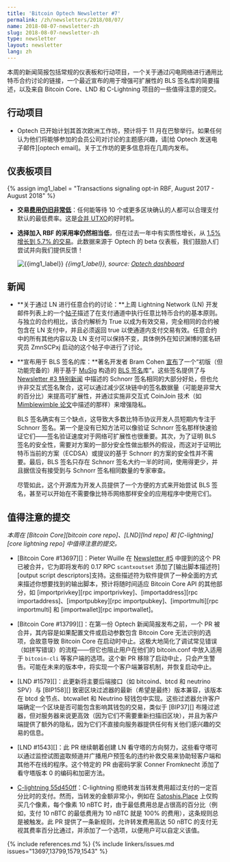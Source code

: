 ```yaml
---
title: 'Bitcoin Optech Newsletter #7'
permalink: /zh/newsletters/2018/08/07/
name: 2018-08-07-newsletter-zh
slug: 2018-08-07-newsletter-zh
type: newsletter
layout: newsletter
lang: zh
---
```

本周的新闻简报包括常规的仪表板和行动项目，一个关于通过闪电网络进行通用比特币合约讨论的链接，一个最近宣布的用于增强可扩展性的 BLS 签名库的简要描述，以及来自 Bitcoin Core、LND 和 C-Lightning 项目的一些值得注意的提交。

## 行动项目

- Optech 已开始计划其首次欧洲工作坊，预计将于 11 月在巴黎举行。如果任何认为他们将能够参加的会员公司对讨论的主题感兴趣，请[给 Optech 发送电子邮件][optech email]。关于工作坊的更多信息将在几周内发布。

## 仪表板项目
{% assign img1_label = "Transactions signaling opt-in RBF, August 2017 - August 2018" %}
- **<!--transaction-fees-remain-very-low-->交易[费用仍旧非常低][fee metrics]**：任何能等待 10 个或更多区块确认的人都可以合理支付默认的最低费率。这是[合并 UTXO][consolidate info]的好时机。

- **<!--ddoption-of-opt-in-rbf-remains-fairly-low-->选择加入 RBF 的采用率仍然相当低**，但在过去一年中有实质性增长，从 [1.5% 增长到 5.7% 的交易][rbf data]。此数据来源于 Optech 的 beta 仪表板，我们鼓励人们尝试并向我们提供反馈！

  ![{{img1_label}}](/img/posts/rbf.png)
  *{{img1_label}},
  source: [Optech dashboard][rbf data]*

## 新闻

- **<!--discussion-of-arbitrary-contracts-over-ln-->关于通过 LN 进行任意合约的讨论：**上周 Lightning Network (LN) 开发邮件列表上的一个[帖子][contract thread]描述了在支付通道中执行任意比特币合约的基本原则。与独立的合约相比，该合约解析为 True 以成为有效交易，完全相同的合约被包含在 LN 支付中，并且必须返回 true 以使通道内支付交易有效。任意合约中的所有其他内容以及 LN 支付可以保持不变，具体例外在知识渊博的匿名研究员 ZmnSCPxj 启动的这个帖子中进行了讨论。

- **<!--library-announced-for-bls-signatures-->宣布用于 BLS 签名的库：**著名开发者 Bram Cohen [宣布][bls announce]了一个“初版（但功能完备的）用于基于 [MuSig][] 构造的 [BLS 签名][BLS signatures]库”。这些签名提供了与 [Newsletter #3 特别新闻][#3 schnorr] 中描述的 Schnorr 签名相同的大部分好处，但也允许非交互式签名聚合，这可以通过减少区块链中的签名数据量（可能是非常大的百分比）来提高可扩展性，并通过实施非交互式 CoinJoin 技术（如 [Mimblewimble 论文][Mimblewimble
  paper]中描述的那样）来增强隐私。

  BLS 签名确实有三个缺点，这导致大多数比特币协议开发人员短期内专注于 Schnorr 签名。第一个是没有已知方法可以像验证 Schnorr 签名那样快速验证它们——签名验证速度对于网络可扩展性也很重要。其次，为了证明 BLS 签名的安全性，需要对方案的一部分安全性做出额外的假设，而这对于证明比特币当前的方案（ECDSA）或提议的基于 Schnorr 的方案的安全性并不需要。最后，BLS 签名只存在 Schnorr 签名大约一半的时间，使用得更少，并且据信没有接受到与 Schnorr 签名相同数量的专家审查。

  尽管如此，这个开源库为开发人员提供了一个方便的方式来开始尝试 BLS 签名，甚至可以开始在不需要像比特币网络那样安全的应用程序中使用它们。

## 值得注意的提交

*本周在 [Bitcoin Core][bitcoin core repo]、[LND][lnd repo] 和 [C-lightning][core lightning repo] 中值得注意的提交。*

- [Bitcoin Core #13697][]：Pieter Wuille 在 [Newsletter #5][] 中提到的这个 PR 已被合并，它为即将发布的 0.17 RPC `scantxoutset` 添加了[输出脚本描述符][output script descriptors]支持。这些描述符为软件提供了一种全面的方式来描述你想要找到的输出脚本，预计将随时间适应 Bitcoin Core API 的其他部分，如 [importprivkey][rpc importprivkey]、[importaddress][rpc importaddress]、[importpubkey][rpc importpubkey]、[importmulti][rpc importmulti] 和 [importwallet][rpc importwallet]。

- [Bitcoin Core #13799][]：在第一份 Optech 新闻简报发布之前，一个 PR 被合并，其内容是如果配置文件或启动参数包含 Bitcoin Core 无法识别的选项，会故意导致 Bitcoin Core 在启动时中止。这极大地简化了调试常见错误（如拼写错误）的流程——但它也阻止用户在他们的 bitcoin.conf 中放入适用于 `bitcoin-cli` 等客户端的选项。这个新 PR 移除了启动中止，只会产生警告。可能在未来的版本中，将实现一个客户端兼容机制，并恢复启动中止。

- [LND #1579][]：此更新将主要后端接口（如 bitcoind、btcd 和 neutrino SPV）与 [BIP158][] 致密区块过滤器的最新（希望是最终）版本兼容，该版本在 btcd 全节点、btcwallet 和 Neutrino 轻钱包中实现。这些过滤器允许客户端确定一个区块是否可能包含影响其钱包的交易，类似于 [BIP37][] 布隆过滤器，但对服务器来说更高效（因为它们不需要重新扫描旧区块），并且为客户端提供了额外的隐私，因为它们不直接向服务器提供任何有关他们感兴趣的交易的信息。

- [LND #1543][]：此 PR 继续朝着创建 LN 看守塔的方向努力，这些看守塔可以通过监控试图盗取频道并广播用户预签名的违约补救交易来协助轻客户端和其他不在线的程序。这个特定的 PR 由密码学家 Conner Fromknecht 添加了看守塔版本 0 的编码和加密方法。

- [C-lightning 55d450ff][]：C-lightning 拒绝转发当转发费用超过支付的一定百分比时的支付。然而，当转发的金额非常小，例如在 [Satoshis.Place][] 上仅购买几个像素，每个像素 10 nBTC 时，由于最低费用总是占很高的百分比（例如，支付 10 nBTC 的最低费用为 10 nBTC 就是 100% 的费用），这条规则总是被触发。此 PR 提供了一条新规则，允许转发费用高达 50 nBTC 的支付无视其费率百分比通过，并添加了一个选项，以便用户可以自定义该值。

{% include references.md %}
{% include linkers/issues.md issues="13697,13799,1579,1543" %}

[Newsletter #5]: /zh/newsletters/2018/07/24/
[bls announce]: https://lists.linuxfoundation.org/pipermail/bitcoin-dev/2018-August/016273.html
[#3 schnorr]: /zh/newsletters/2018/07/10/#特别新闻schnorr-签名提议-bip
[musig]: https://blockstream.com/2018/01/23/musig-key-aggregation-schnorr-signatures.html
[bls signatures]: https://en.wikipedia.org/wiki/Boneh%E2%80%93Lynn%E2%80%93Shacham
[mimblewimble paper]: https://scalingbitcoin.org/papers/mimblewimble.txt
[c-lightning 55d450ff]: https://github.com/ElementsProject/lightning/commit/55d450ff00ce80b01c5c64c072a47fea42657673
[satoshis.place]: https://satoshis.place/
[contract thread]: https://lists.linuxfoundation.org/pipermail/lightning-dev/2018-August/001383.html
[fee metrics]: https://statoshi.info/dashboard/db/fee-estimates
[consolidate info]: https://en.bitcoin.it/wiki/Techniques_to_reduce_transaction_fees#Consolidation
[rbf data]: https://dashboard.bitcoinops.org/d/ZsCio4Dmz/rbf-signalling?orgId=1&from=now-1y&to=now
